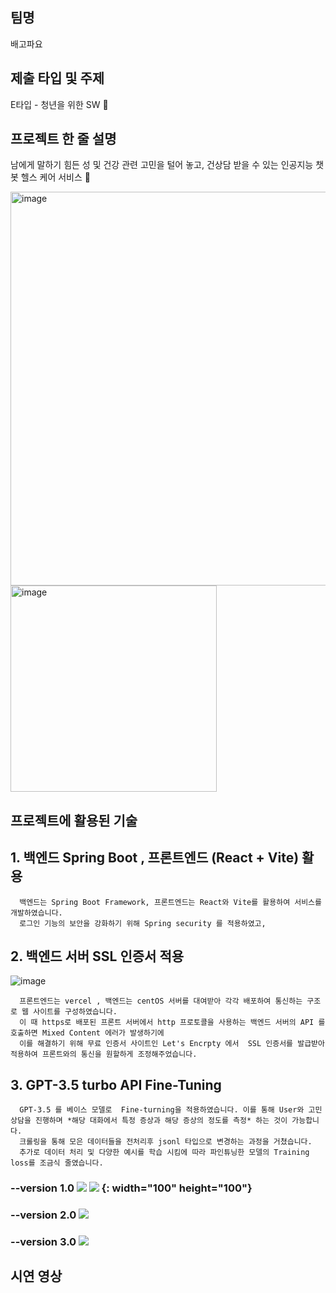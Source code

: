 ## 팀명

배고파요

## 제출 타입 및 주제

E타입 - 청년을 위한 SW 💪

## 프로젝트 한 줄 설명

남에게 말하기 힘든 성 및 건강 관련 고민을 털어 놓고, 건상담 받을 수 있는 인공지능 챗봇 헬스 케어 서비스 🤖

<img width="630" alt="image" src="https://github.com/TeamBaeGoPaaa/allyeozoong-FrontEnd/assets/108808701/7c3335d0-bbd1-4866-92ae-98b6a995972e">

<img width="330" alt="image" src="https://github.com/TeamBaeGoPaaa/allyeozoong-FrontEnd/assets/108808701/5f17f02b-585a-47ae-8b4e-ae18e0262f2c">


## 프로젝트에 활용된 기술

## 1. 백엔드 Spring Boot , 프론트엔드 (React + Vite) 활용 
```
  백엔드는 Spring Boot Framework, 프론트엔드는 React와 Vite를 활용하여 서비스를 개발하였습니다.
  로그인 기능의 보안을 강화하기 위해 Spring security 를 적용하였고, 

```

## 2. 백엔드 서버 SSL 인증서 적용

![image](https://github.com/TeamBaeGoPaaa/allyeozoong-FrontEnd/assets/108808701/67a6b67d-b8d1-4c88-a146-2a08c3afa09b)

```
  프론트엔드는 vercel , 백엔드는 centOS 서버를 대여받아 각각 배포하여 통신하는 구조로 웹 사이트를 구성하였습니다.
  이 때 https로 배포된 프론트 서버에서 http 프로토콜을 사용하는 백엔드 서버의 API 를 호출하면 Mixed Content 에러가 발생하기에
  이를 해결하기 위해 무료 인증서 사이트인 Let's Encrpty 에서  SSL 인증서를 발급받아 적용하여 프론트와의 통신을 원할하게 조정해주었습니다. 
```
## 3. GPT-3.5 turbo API  Fine-Tuning
```
  GPT-3.5 를 베이스 모델로  Fine-turning을 적용하였습니다. 이를 통해 User와 고민 상담을 진행하며 *해당 대화에서 특정 증상과 해당 증상의 정도를 측정* 하는 것이 가능합니다.
  크롤링을 통해 모은 데이터들을 전처리후 jsonl 타입으로 변경하는 과정을 거쳤습니다. 
  추가로 데이터 처리 및 다양한 예시를 학습 시킴에 따라 파인튜닝한 모델의 Training loss를 조금식 줄였습니다.
```

### --version 1.0 ![](https://velog.velcdn.com/images/yooonwodyd/post/8cf6f82f-0ec8-4979-8f82-a9b5d03160ff/image.png) ![](https://velog.velcdn.com/images/yooonwodyd/post/0f95e1d1-863c-49dc-8cd9-9d5bd99e9ba0/image.png) {: width="100" height="100"}
### --version 2.0 ![](https://velog.velcdn.com/images/yooonwodyd/post/3a8003ca-dbc2-4b3b-b4ab-b33bedef8628/image.png)
### --version 3.0 ![](https://velog.velcdn.com/images/yooonwodyd/post/fe6dc4ab-6bf4-48f5-8a0c-81377ac423fe/image.png)

## 시연 영상
